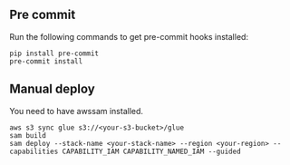 ## Pre commit
Run the following commands to get pre-commit hooks installed:

```
pip install pre-commit
pre-commit install
```

## Manual deploy
You need to have awssam installed.

```
aws s3 sync glue s3://<your-s3-bucket>/glue
sam build
sam deploy --stack-name <your-stack-name> --region <your-region> --capabilities CAPABILITY_IAM CAPABILITY_NAMED_IAM --guided
```
